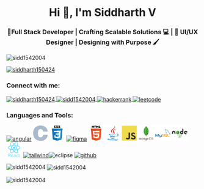 <h1 align="center">Hi 👋, I'm Siddharth V</h1>
<h3 align="center">🚀Full Stack Developer | Crafting Scalable Solutions 💻 | 🎨 UI/UX Designer | Designing with Purpose 🖌️</h3>

<p align="left"> <img src="https://komarev.com/ghpvc/?username=sidd1542004&label=Profile%20views&color=0e75b6&style=flat" alt="sidd1542004" /> </p>

<p align="left"> 
  <a href="https://twitter.com/siddharth150424" target="blank">
    <img src="https://img.shields.io/twitter/follow/siddharth150424?logo=twitter&style=for-the-badge" alt="siddharth150424" />
  </a> 
</p>

<h3 align="left">Connect with me:</h3>
<p align="left">
  <a href="https://twitter.com/siddharth150424" target="blank">
    <img align="center" src="https://raw.githubusercontent.com/rahuldkjain/github-profile-readme-generator/master/src/images/icons/Social/twitter.svg" alt="siddharth150424" height="30" width="40" />
  </a>
  <a href="https://linkedin.com/in/sidd1542004" target="blank">
    <img align="center" src="https://raw.githubusercontent.com/rahuldkjain/github-profile-readme-generator/master/src/images/icons/Social/linked-in-alt.svg" alt="sidd1542004" height="30" width="40" />
  </a>
  <a href="https://www.hackerrank.com/profile/2212113_sidharth" target="blank">
    <img align="center" src="https://raw.githubusercontent.com/rahuldkjain/github-profile-readme-generator/master/src/images/icons/Social/hackerrank.svg" alt="hackerrank" height="30" width="40" />
  </a>
  <a href="https://leetcode.com/u/f7fvvciewx/" target="blank">
    <img align="center" src="https://raw.githubusercontent.com/rahuldkjain/github-profile-readme-generator/master/src/images/icons/Social/leet-code.svg" alt="leetcode" height="30" width="40" />
  </a>
</p>

<h3 align="left">Languages and Tools:</h3>
<p align="left">
  <!-- Programming & Web -->
  <a href="https://angular.io" target="_blank"><img src="https://angular.io/assets/images/logos/angular/angular.svg" alt="angular" width="40" height="40"/></a>
  <a href="https://www.cprogramming.com/" target="_blank"><img src="https://raw.githubusercontent.com/devicons/devicon/master/icons/c/c-original.svg" alt="c" width="40" height="40"/></a>
  <a href="https://www.w3schools.com/css/" target="_blank"><img src="https://raw.githubusercontent.com/devicons/devicon/master/icons/css3/css3-original-wordmark.svg" alt="css3" width="40" height="40"/></a>
  <a href="https://www.figma.com/" target="_blank"><img src="https://www.vectorlogo.zone/logos/figma/figma-icon.svg" alt="figma" width="40" height="40"/></a>
  <a href="https://www.w3.org/html/" target="_blank"><img src="https://raw.githubusercontent.com/devicons/devicon/master/icons/html5/html5-original-wordmark.svg" alt="html5" width="40" height="40"/></a>
  <a href="https://www.java.com" target="_blank"><img src="https://raw.githubusercontent.com/devicons/devicon/master/icons/java/java-original.svg" alt="java" width="40" height="40"/></a>
  <a href="https://developer.mozilla.org/en-US/docs/Web/JavaScript" target="_blank"><img src="https://raw.githubusercontent.com/devicons/devicon/master/icons/javascript/javascript-original.svg" alt="javascript" width="40" height="40"/></a>
  <a href="https://www.mongodb.com/" target="_blank"><img src="https://raw.githubusercontent.com/devicons/devicon/master/icons/mongodb/mongodb-original-wordmark.svg" alt="mongodb" width="40" height="40"/></a>
  <a href="https://www.mysql.com/" target="_blank"><img src="https://raw.githubusercontent.com/devicons/devicon/master/icons/mysql/mysql-original-wordmark.svg" alt="mysql" width="40" height="40"/></a>
  <a href="https://nodejs.org" target="_blank"><img src="https://raw.githubusercontent.com/devicons/devicon/master/icons/nodejs/nodejs-original-wordmark.svg" alt="nodejs" width="40" height="40"/></a>
  <a href="https://reactjs.org/" target="_blank"><img src="https://raw.githubusercontent.com/devicons/devicon/master/icons/react/react-original-wordmark.svg" alt="react" width="40" height="40"/></a>
  <a href="https://tailwindcss.com/" target="_blank"><img src="https://www.vectorlogo.zone/logos/tailwindcss/tailwindcss-icon.svg" alt="tailwind" width="40" height="40"/></a 
  <a href="https://www.eclipse.org/" target="_blank"><img src="https://cdn.jsdelivr.net/gh/devicons/devicon/icons/eclipse/eclipse-original.svg" alt="eclipse" width="40" height="40"/></a>
  <!-- GitHub -->
  <a href="https://github.com/" target="_blank"><img src="https://github.githubassets.com/images/modules/logos_page/GitHub-Mark.png" alt="github" width="40" height="40"/></a>
</p>

<!-- GitHub Stats -->
<p><img align="left" src="https://github-readme-stats.vercel.app/api/top-langs?username=sidd1542004&show_icons=true&locale=en&layout=compact" alt="sidd1542004" /></p>

<p>&nbsp;<img align="center" src="https://github-readme-stats.vercel.app/api?username=sidd1542004&show_icons=true&locale=en" alt="sidd1542004" /></p>

<p><img align="center" src="https://github-readme-streak-stats.herokuapp.com/?user=sidd1542004&" alt="sidd1542004" /></p>
